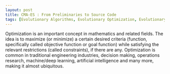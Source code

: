 ```yaml
---
layout: post
title: CMA-ES : From Preliminaries to Source Code
tags: [Evolutionary Algorithms, Evolutionary Optimization, Evolutionary Strategies, CMA-ES, Genetic Algorithms, Swarm Algortihms]
---
```


Optimization is an important concept in mathematics and related fields. The idea is to maximize (or minimize) a certain desired criteria (function, specifically called objective function or goal function) while satisfying the relevant restrictions (called constraints), if there are any. Optimization is common in traditional engineering industries, decision making, operations research, machine/deep learning, artificial intelligence and many more, making it almost ubiquitous.    

